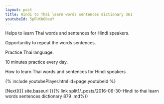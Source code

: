 ```yaml
---
layout: post
title: Hindi to Thai learn words sentences dictionary 361 
youtubeId: 5pFUKbObeuY
---
```

 
 
Helps to learn Thai words and sentences for Hindi speakers.

Opportunitiy to repeat the words sentences. 

Practice Thai language. 
 
10 minutes practice every day. 
 
How to learn Thai words and sentences for Hindi speakers 
 
{% include youtubePlayer.html id=page.youtubeId %}
 
 
[Next]({{ site.baseurl }}{% link  split1/_posts/2016-06-30-Hindi to thai learn words sentences dictionary 879 .md%})
 
